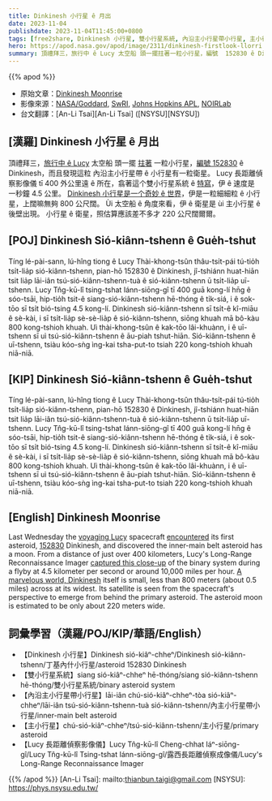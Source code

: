 ```yaml
---
title: Dinkinesh 小行星 ê 月出
date: 2023-11-04
publishdate: 2023-11-04T11:45:00+0800
tags: [free2share, Dinkinesh 小行星, 雙小行星系統, 內沿主小行星帶小行星, 主小行星, Lucy 長距離偵察影像儀]
hero: https://apod.nasa.gov/apod/image/2311/dinkinesh-firstlook-llorri.png
summary: 頂禮拜三，旅行中 ê Lucy 太空船 頭一擺拄著一粒小行星，編號  152830 ê Dinkinesh，而且發現這粒 內主小行星帶 ê 小行星有一粒衛星。
---
```


{{% apod %}}

- 原始文章：[Dinkinesh Moonrise](https://apod.nasa.gov/apod/ap231104.html)
- 影像來源：[NASA/Goddard](https://www.gsfc.nasa.gov/), [SwRI](https://lucy.swri.edu/), [Johns Hopkins APL](https://www.jhuapl.edu/), [NOIRLab](https://noirlab.edu/public/)
- 台文翻譯：[An-Li Tsai][An-Li Tsai] ([NSYSU][NSYSU])

## [漢羅] Dinkinesh 小行星 ê 月出
頂禮拜三，[旅行中 ê Lucy][voyaging Lucy] 太空船 頭一擺 [拄著][encountered] 一粒小行星，[編號 152830][152830] ê Dinkinesh，而且發現這粒 內沿主小行星帶 ê 小行星有一粒衛星。
Lucy 長距離偵察影像儀 tī 400 外公里遠 ê 所在，翕著這个雙小行星系統 ê [特寫][captured this close-up]，伊 ê 速度是 一秒鐘 4.5 公里。
[Dinkinesh 小行星是一个奇妙 ê 世界][A marvelous world, Dinkinesh]，伊是一粒細細粒 ê 小行星，上闊嘛無夠 800 公尺闊。
Ùi 太空船 ê 角度來看，伊 ê 衛星是 ùi 主小行星 ê 後壁出現。
小行星 ê 衛星，照估算應該差不多才 220 公尺闊爾爾。

## [POJ] Dinkinesh Sió-kiânn-tshenn ê Gue̍h-tshut
Tíng lé-pài-sann, lú-hîng tiong ê Lucy Thài-khong-tsûn thâu-tsi̍t-pái tú-tio̍h tsi̍t-lia̍p sió-kiânn-tshenn, pian-hō 152830 ê Dinkinesh, jî-tshiánn huat-hiān tsit lia̍p lāi-iân tsú-sió-kiânn-tshenn-tuà ê sió-kiânn-tshenn ū tsi̍t-lia̍p uī-tshenn.
Lucy Tn̂g-kū-lî tsing-tshat Iánn-siōng-gî tī 400 guā kong-lí hn̄g ê sóo-tsāi, hip-tio̍h tsit-ê siang-sió-kiânn-tshenn hē-thóng ê ti̍k-siá, i ê sok-tōo sī tsi̍t bió-tsing 4.5 kong-lí.
Dinkinesh sió-kiânn-tshenn sī tsi̍t-ê kî-miāu ê sè-kài, i sī tsi̍t-lia̍p sè-sè-lia̍p ê sió-kiânn-tshenn, siōng khuah mā bô-kàu 800 kong-tshioh khuah.
Uì thài-khong-tsûn ê kak-tōo lâi-khuànn, i ê uī-tshenn sī uì tsú-sió-kiânn-tshenn ê āu-piah tshut-hiān.
Sió-kiânn-tshenn ê uī-tshenn, tsiàu kóo-sǹg ìng-kai tsha-put-to tsiah 220 kong-tshioh khuah niā-niā.

## [KIP] Dinkinesh Sió-kiânn-tshenn ê Gue̍h-tshut
Tíng lé-pài-sann, lú-hîng tiong ê Lucy Thài-khong-tsûn thâu-tsi̍t-pái tú-tio̍h tsi̍t-lia̍p sió-kiânn-tshenn, pian-hō 152830 ê Dinkinesh, jî-tshiánn huat-hiān tsit lia̍p lāi-iân tsú-sió-kiânn-tshenn-tuà ê sió-kiânn-tshenn ū tsi̍t-lia̍p uī-tshenn.
Lucy Tn̂g-kū-lî tsing-tshat Iánn-siōng-gî tī 400 guā kong-lí hn̄g ê sóo-tsāi, hip-tio̍h tsit-ê siang-sió-kiânn-tshenn hē-thóng ê ti̍k-siá, i ê sok-tōo sī tsi̍t bió-tsing 4.5 kong-lí.
Dinkinesh sió-kiânn-tshenn sī tsi̍t-ê kî-miāu ê sè-kài, i sī tsi̍t-lia̍p sè-sè-lia̍p ê sió-kiânn-tshenn, siōng khuah mā bô-kàu 800 kong-tshioh khuah.
Uì thài-khong-tsûn ê kak-tōo lâi-khuànn, i ê uī-tshenn sī uì tsú-sió-kiânn-tshenn ê āu-piah tshut-hiān.
Sió-kiânn-tshenn ê uī-tshenn, tsiàu kóo-sǹg ìng-kai tsha-put-to tsiah 220 kong-tshioh khuah niā-niā.

## [English] Dinkinesh Moonrise
Last Wednesday the [voyaging Lucy][voyaging Lucy] spacecraft [encountered][encountered] its first asteroid, [152830][152830] Dinkinesh, and discovered the inner-main belt asteroid has a moon.
From a distance of just over 400 kilometers, Lucy's Long-Range Reconnaissance Imager [captured this close-up][captured this close-up] of the binary system during a flyby at 4.5 kilometer per second or around 10,000 miles per hour.
[A marvelous world, Dinkinesh][A marvelous world, Dinkinesh] itself is small, less than 800 meters (about 0.5 miles) across at its widest.
Its satellite is seen from the spacecraft's perspective to emerge from behind the primary asteroid.
The asteroid moon is estimated to be only about 220 meters wide.

## 詞彙學習（漢羅/POJ/KIP/華語/English）
- 【Dinkinesh 小行星】Dinkinesh sió-kiâⁿ-chheⁿ/Dinkinesh sió-kiânn-tshenn/丁基內什小行星/asteroid 152830 Dinkinesh
- 【雙小行星系統】siang sió-kiâⁿ-chheⁿ hē-thóng/siang sió-kiânn-tshenn hē-thóng/雙小行星系統/binary asteroid system
- 【內沿主小行星帶小行星】lāi-iân chú-sió-kiâⁿ-chheⁿ-tòa sió-kiâⁿ-chheⁿ/lāi-iân tsú-sió-kiânn-tshenn-tuà sió-kiânn-tshenn/內主小行星帶小行星/inner-main belt asteroid
- 【主小行星】chú-sió-kiâⁿ-chheⁿ/tsú-sió-kiânn-tshenn/主小行星/primary asteroid
- 【Lucy 長距離偵察影像儀】Lucy Tn̂g-kū-lî Cheng-chhat Iáⁿ-siōng-gî/Lucy Tn̂g-kū-lî Tsing-tshat Iánn-siōng-gî/露西長距離偵察成像儀/Lucy's Long-Range Reconnaissance Imager

{{% /apod %}}
[An-Li Tsai]: mailto:thianbun.taigi@gmail.com
[NSYSU]: https://phys.nsysu.edu.tw/

[copyright]: https://apod.nasa.gov/apod/fap/lib/about_apod.html#srapply
[License]: https://creativecommons.org/licenses/by/2.0/

[voyaging Lucy]:https://science.nasa.gov/mission/lucy/
[encountered]:https://lucy.swri.edu/DinkineshEncounter.html
[152830]:https://www.minorplanetcenter.net/db_search/show_object?utf8=%E2%9C%93&object_id=dinkinesh
[captured this close-up]:https://www.nasa.gov/image-article/nasas-lucy-spacecraft-discovers-2nd-asteroid-during-dinkinesh-flyby/
[A marvelous world, Dinkinesh]:https://www.nasa.gov/solar-system/nasas-lucy-asteroid-target-gets-a-name/
